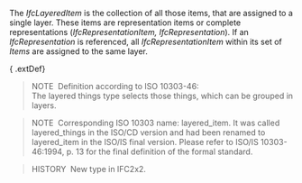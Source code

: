 ﻿The _IfcLayeredItem_ is the collection of all those items, that are assigned to a single layer. These items are representation items or complete representations (_IfcRepresentationItem, IfcRepresentation_). If an _IfcRepresentation_ is referenced, all _IfcRepresentationItem_ within its set of _Items_ are assigned to the same layer.

{ .extDef}
> NOTE&nbsp; Definition according to ISO 10303-46:  
> The layered things type selects those things, which can be grouped in layers.

> NOTE&nbsp; Corresponding ISO 10303 name: layered_item. It was called layered_things in the ISO/CD version and had been renamed to layered_item in the ISO/IS final version. Please refer to ISO/IS 10303-46:1994, p. 13 for the final definition of the formal standard.

> HISTORY&nbsp; New type in IFC2x2.